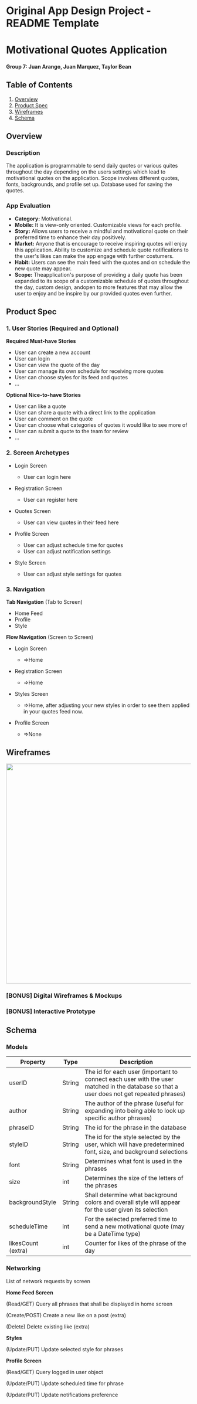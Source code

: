 Original App Design Project - README Template
===

# Motivational Quotes Application

#### Group 7: Juan Arango, Juan Marquez, Taylor Bean

## Table of Contents
1. [Overview](#Overview)
1. [Product Spec](#Product-Spec)
1. [Wireframes](#Wireframes)
2. [Schema](#Schema)

## Overview
### Description
The application is programmable to send daily quotes or various quites throughout the day depending on the users settings which lead to motivational quotes on the application. Scope involves different quotes, fonts, backgrounds, and profile set up. Database used for saving the quotes.

### App Evaluation

- **Category:** Motivational.
- **Mobile:** It is view-only oriented. Customizable views for each profile.
- **Story:** Allows users to receive a mindful and motivational quote on their preferred time to enhance their day positively.
- **Market:** Anyone that is encourage to receive inspiring quotes will enjoy this application. Ability to customize and schedule quote notifications to the user's likes can make the app engage with further costumers.
- **Habit:** Users can see the main feed with the quotes and on schedule the new quote may appear.
- **Scope:** Theapplication's purpose of providing a daily quote has been expanded to its scope of a customizable schedule of quotes throughout the day, custom design, andopen to more features that may allow the user to enjoy and be inspire by our provided quotes even further.


## Product Spec

### 1. User Stories (Required and Optional)

**Required Must-have Stories**

* User can create a new account
* User can login
* User can view the quote of the day
* User can manage its own schedule for receiving more quotes
* User can choose styles for its feed and quotes
* ...

**Optional Nice-to-have Stories**

* User can like a quote
* User can share a quote with a direct link to the application
* User can comment on the quote
* User can choose what categories of quotes it would like to see more of
* User can submit a quote to the team for review
* ...

### 2. Screen Archetypes

* Login Screen
   * User can login here
   
* Registration Screen
   * User can register here

* Quotes Screen
   * User can view quotes in their feed here

* Profile Screen
   * User can adjust schedule time for quotes
   * User can adjust notification settings

* Style Screen
   * User can adjust style settings for quotes


### 3. Navigation

**Tab Navigation** (Tab to Screen)

* Home Feed
* Profile
* Style

**Flow Navigation** (Screen to Screen)

* Login Screen
   * =>Home

* Registration Screen
   * =>Home
* Styles Screen
   * =>Home, after adjusting your new styles in order to see them applied in your quotes feed now.
* Profile Screen
   * =>None

## Wireframes

<img src="https://i.imgur.com/bFjZLzu.jpg" width=600>

### [BONUS] Digital Wireframes & Mockups

### [BONUS] Interactive Prototype

## Schema 

### Models


| Property | Type | Description |
| -------- | -------- | -------- |
| userID    | String   | The id for each user (important to connect each user with the user matched in the database so that a user does not get repeated phrases)     |
| author    | String   | The author of the phrase (useful for expanding into being able to look up specific author phrases)     |
| phraseID    | String   | The id for the phrase in the database     |
| styleID    | String   | The id for the style selected by the user, which will have predetermined font, size, and background selections     |
| font    | String   | Determines what font is used in the phrases     |
| size   | int   | Determines the size of the letters of the phrases     |
| backgroundStyle   | String   | Shall determine what background colors and overall style will appear for the user given its selection     |
| scheduleTime   | int   | For the selected preferred time to send a new motivational quote (may be a DateTime type)     |
| likesCount (extra)    | int   | Counter for likes of the phrase of the day     |

### Networking

List of network requests by screen

**Home Feed Screen**

(Read/GET) Query all phrases that shall be displayed in home screen

(Create/POST) Create a new like on a post (extra)

(Delete) Delete existing like (extra)

**Styles**

(Update/PUT) Update selected style for phrases

**Profile Screen**

(Read/GET) Query logged in user object

(Update/PUT) Update scheduled time for phrase

(Update/PUT) Update notifications preference

